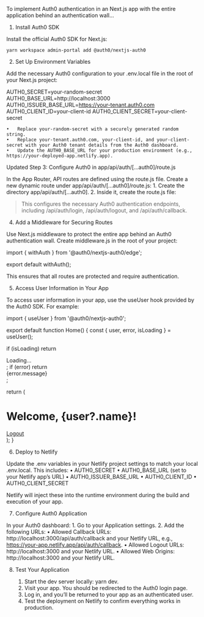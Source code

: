 To implement Auth0 authentication in an Next.js app with the entire application behind an authentication wall...

1. Install Auth0 SDK

Install the official Auth0 SDK for Next.js:

`yarn workspace admin-portal add @auth0/nextjs-auth0`

2. Set Up Environment Variables

Add the necessary Auth0 configuration to your .env.local file in the root of your Next.js project:

AUTH0_SECRET=your-random-secret
AUTH0_BASE_URL=http://localhost:3000
AUTH0_ISSUER_BASE_URL=https://your-tenant.auth0.com
AUTH0_CLIENT_ID=your-client-id
AUTH0_CLIENT_SECRET=your-client-secret

	•	Replace your-random-secret with a securely generated random string.
	•	Replace your-tenant.auth0.com, your-client-id, and your-client-secret with your Auth0 tenant details from the Auth0 dashboard.
	•	Update the AUTH0_BASE_URL for your production environment (e.g., https://your-deployed-app.netlify.app).

Updated Step 3: Configure Auth0 in app/api/auth/[...auth0]/route.js

In the App Router, API routes are defined using the route.js file. Create a new dynamic route under app/api/auth/[...auth0]/route.js:
	1.	Create the directory app/api/auth/[...auth0].
	2.	Inside it, create the route.js file:

> This configures the necessary Auth0 authentication endpoints, including /api/auth/login, /api/auth/logout, and /api/auth/callback.

4. Add a Middleware for Securing Routes

Use Next.js middleware to protect the entire app behind an Auth0 authentication wall. Create middleware.js in the root of your project:

import { withAuth } from '@auth0/nextjs-auth0/edge';

export default withAuth();

This ensures that all routes are protected and require authentication.

5. Access User Information in Your App

To access user information in your app, use the useUser hook provided by the Auth0 SDK. For example:

import { useUser } from '@auth0/nextjs-auth0';

export default function Home() {
  const { user, error, isLoading } = useUser();

  if (isLoading) return <div>Loading...</div>;
  if (error) return <div>{error.message}</div>;

  return (
    <div>
      <h1>Welcome, {user?.name}!</h1>
      <a href="/api/auth/logout">Logout</a>
    </div>
  );
}

6. Deploy to Netlify

Update the .env variables in your Netlify project settings to match your local .env.local. This includes:
	•	AUTH0_SECRET
	•	AUTH0_BASE_URL (set to your Netlify app’s URL)
	•	AUTH0_ISSUER_BASE_URL
	•	AUTH0_CLIENT_ID
	•	AUTH0_CLIENT_SECRET

Netlify will inject these into the runtime environment during the build and execution of your app.

7. Configure Auth0 Application

In your Auth0 dashboard:
	1.	Go to your Application settings.
	2.	Add the following URLs:
	•	Allowed Callback URLs: http://localhost:3000/api/auth/callback and your Netlify URL, e.g., https://your-app.netlify.app/api/auth/callback.
	•	Allowed Logout URLs: http://localhost:3000 and your Netlify URL.
	•	Allowed Web Origins: http://localhost:3000 and your Netlify URL.

8. Test Your Application

	1.	Start the dev server locally: yarn dev.
	2.	Visit your app. You should be redirected to the Auth0 login page.
	3.	Log in, and you’ll be returned to your app as an authenticated user.
	4.	Test the deployment on Netlify to confirm everything works in production.
